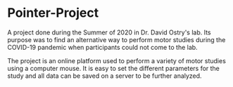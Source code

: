 # Pointer-Project

A project done during the Summer of 2020 in Dr. David Ostry's lab. Its purpose was to find an alternative way to perform motor studies during the COVID-19 pandemic when participants could not come to the lab.

The project is an online platform used to perform a variety of motor studies using a computer mouse. It is easy to set the different parameters for the study and all data can be saved on a server to be further analyzed. 
